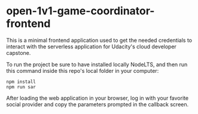 # open-1v1-game-coordinator-frontend
This is a minimal frontend application used to get the needed credentials to interact with the serverless application for Udacity's cloud developer capstone.

To run the project be sure to have installed locally NodeLTS, and then run this command inside this repo's local folder in your computer:

```
npm install
npm run sar
```

After loading the web application in your browser, log in with your favorite social provider and copy the parameters prompted in the callback screen.